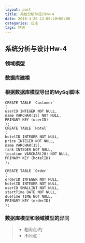 ```yaml
---
layout: post
title: 系统分析与设计Hw-4
date: 2018-4-26 12:00:10+00:00
categories: 日志
tags: 博客
---
```


## 系统分析与设计Hw-4
### 领域模型
### 数据库建模
### 根据数据库模型导出的MySql脚本
    CREATE TABLE `Customer`
    (
    userID INTEGER NOT NULL,
    name VARCHAR(15) NOT NULL,
    PRIMARY KEY (userID)
    );
    CREATE TABLE `Hotel`
    (
    hotelID INTEGER NOT NULL,
    price INTEGER NOT NULL,
    name VARCHAR(15),
    rank INTEGER NOT NULL,
    location VARCHAR(20) NOT NULL,
    PRIMARY KEY (hotelID)
    );

    CREATE TABLE `Order`
    (
    orderID INTEGER NOT NULL,
    hotelID INTEGER NOT NULL,
    userID SMALLINT NOT NULL,
    startTime DATE NOT NULL,
    dueTime TIME NOT NULL,
    PRIMARY KEY (orderID)
    );
### 数据库模型和领域模型的异同
>- 相同点:的
>- 不同点：



